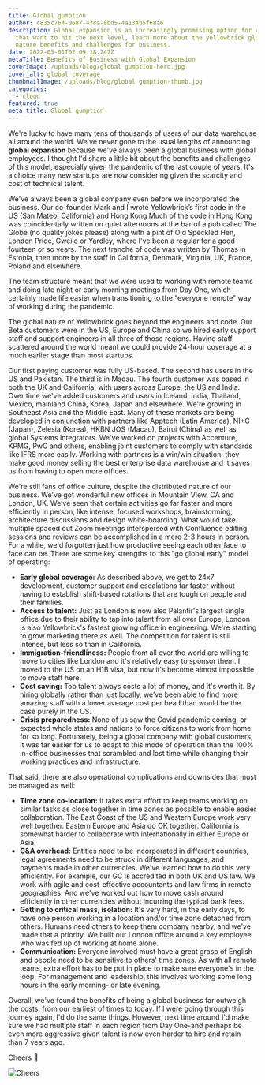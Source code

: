 ```yaml
---
title: Global gumption
author: c835c764-0687-478a-8bd5-4a134b5f68a6
description: Global expansion is an increasingly promising option for companies
  that want to hit the next level, learn more about the yellowbrick global
  nature benefits and challenges for business.
date: 2022-03-01T02:09:18.247Z
metaTitle: Benefits of Business with Global Expansion
coverImage: /uploads/blog/global gumption-hero.jpg
cover_alt: global coverage
thumbnailImage: /uploads/blog/global gumption-thumb.jpg
categories:
  - cloud
featured: true
meta_title: Global gumption
---
```

We're lucky to have many tens of thousands of users of our data warehouse all around the world. We've never gone to the usual lengths of announcing **global expansion** because we've always been a global business with global employees. I thought I'd share a little bit about the benefits and challenges of this model, especially given the pandemic of the last couple of years. It's a choice many new startups are now considering given the scarcity and cost of technical talent.

We've always been a global company even before we incorporated the business. Our co-founder Mark and I wrote Yellowbrick’s first code in the US (San Mateo, California) and Hong Kong Much of the code in Hong Kong was coincidentally written on quiet afternoons at the bar of a pub called The Globe (no quality jokes please) along with a pint of Old Speckled Hen, London Pride, Gweilo or Yardley, where I've been a regular for a good fourteen or so years. The next tranche of code was written by Thomas in Estonia, then more by the staff in California, Denmark, Virginia, UK, France, Poland and elsewhere.

The team structure meant that we were used to working with remote teams and doing late night or early morning meetings from Day One, which certainly made life easier when transitioning to the "everyone remote" way of working during the pandemic.

The global nature of Yellowbrick goes beyond the engineers and code. Our Beta customers were in the US, Europe and China so we hired early support staff and support engineers in all three of those regions. Having staff scattered around the world meant we could provide 24-hour coverage at a much earlier stage than most startups.

Our first paying customer was fully US-based. The second has users in the US and Pakistan. The third is in Macau. The fourth customer was based in both the UK and California, with users across Europe, the US and India. Over time we've added customers and users in Iceland, India, Thailand, Mexico, mainland China, Korea, Japan and elsewhere. We're growing in Southeast Asia and the Middle East. Many of these markets are being developed in conjunction with partners like Apptech (Latin America), NI+C (Japan), Zelesia (Korea), HKBN JOS (Macau), Bairui (China) as well as global Systems Integrators. We've worked on projects with Accenture, KPMG, PwC and others, enabling joint customers to comply with standards like IFRS more easily. Working with partners is a win/win situation; they make good money selling the best enterprise data warehouse and it saves us from having to open more offices.

We're still fans of office culture, despite the distributed nature of our business. We've got wonderful new offices in Mountain View, CA and London, UK. We’ve seen that certain activities go far faster and more efficiently in person, like intense, focused workshops, brainstorming, architecture discussions and design white-boarding. What would take multiple spaced out Zoom meetings interspersed with Confluence editing sessions and reviews can be accomplished in a mere 2-3 hours in person. For a while, we'd forgotten just how productive seeing each other face to face can be. There are some key strengths to this "go global early" model of operating:

* **Early global coverage:** As described above, we get to 24x7 development, customer support and escalations far faster without having to establish shift-based rotations that are tough on people and their families.
* **Access to talent:** Just as London is now also Palantir's largest single office due to their ability to tap into talent from all over Europe, London is also Yellowbrick's fastest growing office in engineering. We're starting to grow marketing there as well. The competition for talent is still intense, but less so than in California.
* **Immigration-friendliness:** People from all over the world are willing to move to cities like London and it's relatively easy to sponsor them. I moved to the US on an H1B visa, but now it's become almost impossible to move staff here.
* **Cost saving:** Top talent always costs a lot of money, and it's worth it. By hiring globally rather than just locally, we’ve been able to find more amazing staff with a lower average cost per head than would be the case purely in the US.
* **Crisis preparedness:** None of us saw the Covid pandemic coming, or expected whole states and nations to force citizens to work from home for so long. Fortunately, being a global company with global customers, it was far easier for us to adapt to this mode of operation than the 100% in-office businesses that scrambled and lost time while changing their working practices and infrastructure.

That said, there are also operational complications and downsides that must be managed as well:

* **Time zone co-location:** It takes extra effort to keep teams working on similar tasks as close together in time zones as possible to enable easier collaboration. The East Coast of the US and Western Europe work very well together. Eastern Europe and Asia do OK together. California is somewhat harder to collaborate with internationally in either Europe or Asia.
* **G&A overhead:** Entities need to be incorporated in different countries, legal agreements need to be struck in different languages, and payments made in other currencies. We've learned how to do this very efficiently. For example, our GC is accredited in both UK and US law. We work with agile and cost-effective accountants and law firms in remote geographies. And we've worked out how to move cash around efficiently in other currencies without incurring the typical bank fees.
* **Getting to critical mass, isolation:** It's very hard, in the early days, to have one person working in a location and/or time zone detached from others.  Humans need others to keep them company nearby, and we've made  that a priority. We built our London office around a key employee who was fed up of working at home alone.
* **Communication:** Everyone involved must have a great grasp of English and people need to be sensitive to others' time zones. As with all remote teams, extra effort has to be put in place to make sure everyone's in the loop. For management and leadership, this involves working some long hours in the early morning- or late evening.

Overall, we've found the benefits of being a global business far outweigh the costs, from our earliest of times to today. If I were going through this journey again, I'd do the same things. However, next time around I'd make sure we had multiple staff in each region from Day One-and perhaps be even more aggressive given talent is now even harder to hire and retain than 7 years ago.

Cheers 🍻

<img src="/uploads/blog/cheers-neil.jpg" alt="Cheers" />